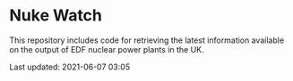 # Nuke Watch

This repository includes code for retrieving the latest information available on the output of EDF nuclear power plants in the UK.

Last updated: 2021-06-07 03:05